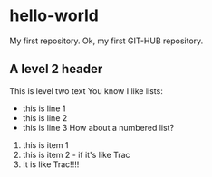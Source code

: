 # hello-world
My first repository.  Ok, my first GIT-HUB repository.
## A level 2 header
This is level two text
You know I like lists:
- this is line 1
- this is line 2
- this is line 3
How about a numbered list?
1. this is item 1
1. this is item 2 - if it's like Trac
1. It is like Trac!!!!

